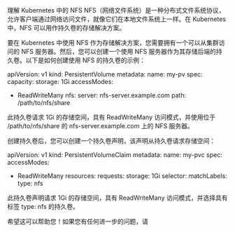 理解 Kubernetes 中的 NFS
NFS（网络文件系统）是一种分布式文件系统协议，允许客户端通过网络访问文件，就像它们在本地文件系统上一样。在 Kubernetes 中，NFS 可以用作持久卷的存储解决方案。

要在 Kubernetes 中使用 NFS 作为存储解决方案，您需要拥有一个可以从集群访问的 NFS 服务器。然后，您可以创建一个使用 NFS 服务器作为其存储后端的持久卷。以下是如何创建使用 NFS 的持久卷的示例：

apiVersion: v1
kind: PersistentVolume
metadata:
name: my-pv
spec:
capacity:
storage: 1Gi
accessModes:
- ReadWriteMany
nfs:
server: nfs-server.example.com
path: /path/to/nfs/share


此持久卷请求 1Gi 的存储空间，具有 ReadWriteMany 访问模式，并使用位于 /path/to/nfs/share 的 nfs-server.example.com 上的 NFS 服务器。

创建持久卷后，您可以创建一个持久卷声明，该声明从持久卷请求存储空间：

apiVersion: v1
kind: PersistentVolumeClaim
metadata:
name: my-pvc
spec:
accessModes:
- ReadWriteMany
resources:
requests:
storage: 1Gi
selector:
matchLabels:
type: nfs


此持久卷声明请求 1Gi 的存储空间，具有 ReadWriteMany 访问模式，并选择具有标签 type: nfs 的持久卷。

希望这可以帮助您！如果您有任何进一步的问题，请